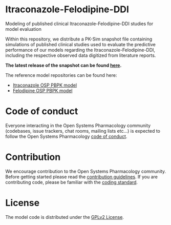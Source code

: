 # Itraconazole-Felodipine-DDI

Modeling of published clinical Itraconazole-Felodipine-DDI studies for model evaluation

Within this repository, we distribute a PK-Sim snapshot file containing simulations of published clinical studies used to evaluate the predictive performance of our models regarding the Itraconazole-Felodipine-DDI, including the respective observed data digitized from literature reports.

**The latest release of the snapshot can be found [here](https://github.com/Open-Systems-Pharmacology/Itraconazole-Sildenafil-DDI/releases/latest).**

The reference model repositories can be found here:
* [Itraconazole OSP PBPK model](https://github.com/Open-Systems-Pharmacology/Itraconazole-Model)
* [Felodipine OSP PBPK model](https://github.com/Open-Systems-Pharmacology/Felodipine-Model)

# Code of conduct
Everyone interacting in the Open Systems Pharmacology community (codebases, issue trackers, chat rooms, mailing lists etc...) is expected to follow the Open Systems Pharmacology [code of conduct](https://github.com/Open-Systems-Pharmacology/Suite/blob/master/CODE_OF_CONDUCT.md#contributor-covenant-code-of-conduct).

# Contribution
We encourage contribution to the Open Systems Pharmacology community. Before getting started please read the [contribution guidelines](https://github.com/Open-Systems-Pharmacology/Suite/blob/master/CONTRIBUTING.md#ways-to-contribute). If you are contributing code, please be familiar with the [coding standard](https://github.com/Open-Systems-Pharmacology/Suite/blob/master/CODING_STANDARDS.md#visual-studio-settings).

# License
The model code is distributed under the [GPLv2 License](https://github.com/Open-Systems-Pharmacology/Suite/blob/develop/LICENSE).
